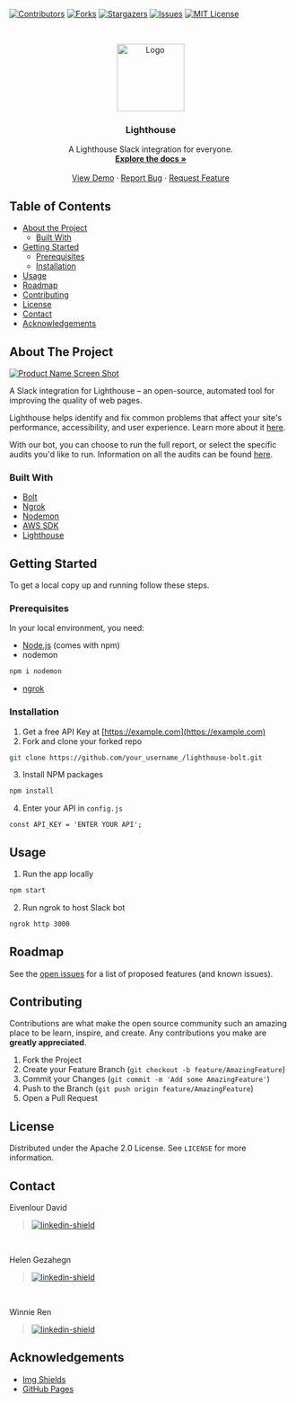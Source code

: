 <!-- PROJECT SHIELDS -->
<!--
*** I'm using markdown "reference style" links for readability.
*** Reference links are enclosed in brackets [ ] instead of parentheses ( ).
*** See the bottom of this document for the declaration of the reference variables
*** for contributors-url, forks-url, etc. This is an optional, concise syntax you may use.
*** https://www.markdownguide.org/basic-syntax/#reference-style-links
-->
[![Contributors][contributors-shield]][contributors-url]
[![Forks][forks-shield]][forks-url]
[![Stargazers][stars-shield]][stars-url]
[![Issues][issues-shield]][issues-url]
[![MIT License][license-shield]][license-url]



<!-- PROJECT LOGO -->
<br />
<p align="center">
  <a href="https://github.com/lighthouse-slack/lighthouse-bolt">
    <img src="https://www.leankoala.com/media/249/download/lighthouse.png?v=1" alt="Logo" width="120" height="120">
  </a>

  <h3 align="center">Lighthouse</h3>

  <p align="center">
    A Lighthouse Slack integration for everyone.
    <br />
    <a href="https://github.com/lighthouse-slack/lighthouse-bolt#about-the-project"><strong>Explore the docs »</strong></a>
    <br />
    <br />
    <a href="https://github.com/lighthouse-slack/lighthouse-bolt/">View Demo</a>
    ·
    <a href="https://github.com/lighthouse-slack/lighthouse-bolt/issues">Report Bug</a>
    ·
    <a href="https://github.com/lighthouse-slack/lighthouse-bolt/issues">Request Feature</a>
  </p>
</p>



<!-- TABLE OF CONTENTS -->
## Table of Contents

* [About the Project](#about-the-project)
  * [Built With](#built-with)
* [Getting Started](#getting-started)
  * [Prerequisites](#prerequisites)
  * [Installation](#installation)
* [Usage](#usage)
* [Roadmap](#roadmap)
* [Contributing](#contributing)
* [License](#license)
* [Contact](#contact)
* [Acknowledgements](#acknowledgements)



<!-- ABOUT THE PROJECT -->
## About The Project

[![Product Name Screen Shot][product-screenshot]](https://example.com)

A Slack integration for Lighthouse – an open-source, automated tool for improving the quality of web pages.

Lighthouse helps identify and fix common problems that affect your site's performance, accessibility, and user experience. Learn more about it [here](https://developers.google.com/web/tools/lighthouse/?utm_source=devtools).

With our bot, you can choose to run the full report, or select the specific audits you'd like to run. Information on all the audits can be found [here](https://web.dev/learn/#lighthouse).

### Built With
* [Bolt](https://github.com/slackapi/bolt-js)
* [Ngrok](https://ngrok.com/)
* [Nodemon](https://github.com/remy/nodemon)
* [AWS SDK](https://aws.amazon.com/sdk-for-node-js/)
* [Lighthouse](https://github.com/GoogleChrome/lighthouse)



<!-- GETTING STARTED -->
## Getting Started

To get a local copy up and running follow these steps.

### Prerequisites

In your local environment, you need:
* [Node.js](https://nodejs.org/en/) (comes with npm)
* nodemon
```sh
npm i nodemon
```
* [ngrok](https://ngrok.com/)


### Installation

1. Get a free API Key at [https://example.com](https://example.com)
2. Fork and clone your forked repo
```sh
git clone https://github.com/your_username_/lighthouse-bolt.git
```
3. Install NPM packages
```sh
npm install
```
4. Enter your API in `config.js`
```JS
const API_KEY = 'ENTER YOUR API';
```



<!-- USAGE EXAMPLES -->
## Usage

1. Run the app locally
```sh
npm start
```

2. Run ngrok to host Slack bot
```sh
ngrok http 3000
```

<!-- ROADMAP -->
## Roadmap

See the [open issues](https://github.com/lighthouse-slack/lighthouse-bolt/issues?q=is%3Aopen+is%3Aissue) for a list of proposed features (and known issues).



<!-- CONTRIBUTING -->
## Contributing

Contributions are what make the open source community such an amazing place to be learn, inspire, and create. Any contributions you make are **greatly appreciated**.

1. Fork the Project
2. Create your Feature Branch (`git checkout -b feature/AmazingFeature`)
3. Commit your Changes (`git commit -m 'Add some AmazingFeature'`)
4. Push to the Branch (`git push origin feature/AmazingFeature`)
5. Open a Pull Request



<!-- LICENSE -->
## License

Distributed under the Apache 2.0 License. See `LICENSE` for more information.



<!-- CONTACT -->
## Contact

Eivenlour David 
> [![linkedin-shield]](https://www.linkedin.com/in/eivenlour/)
<br> 

Helen Gezahegn 
> [![linkedin-shield]](https://linkedin.com/in/HelenGezahegn)
<br>

Winnie Ren 
> [![linkedin-shield]](https://www.linkedin.com/in/WinnieRen/) 

<!-- ACKNOWLEDGEMENTS -->
## Acknowledgements
* [Img Shields](https://shields.io)
* [GitHub Pages](https://pages.github.com)


<!-- MARKDOWN LINKS & IMAGES -->
<!-- https://www.markdownguide.org/basic-syntax/#reference-style-links -->
[contributors-shield]: https://img.shields.io/github/contributors/lighthouse-slack/lighthouse-bolt.svg?style=flat-square
[contributors-url]: https://github.com/lighthouse-slack/lighthouse-bolt/graphs/contributors
[forks-shield]: https://img.shields.io/github/forks/lighthouse-slack/lighthouse-bolt.svg?style=flat-square
[forks-url]: https://github.com/lighthouse-slack/lighthouse-bolt/network/members
[stars-shield]: https://img.shields.io/github/stars/lighthouse-slack/lighthouse-bolt.svg?style=flat-square
[stars-url]: https://github.com/lighthouse-slack/lighthouse-bolt/stargazers
[issues-shield]: https://img.shields.io/github/issues/lighthouse-slack/lighthouse-bolt.svg?style=flat-square
[issues-url]: https://github.com/lighthouse-slack/lighthouse-bolt/issues
[license-shield]: https://img.shields.io/github/license/lighthouse-slack/lighthouse-bolt.svg?style=flat-square
[license-url]: https://github.com/lighthouse-slack/lighthouse-bolt/blob/main/LICENSE.txt
[linkedin-shield]: https://img.shields.io/badge/-LinkedIn-black.svg?style=flat-square&logo=linkedin&colorB=555
[product-screenshot]: https://i.ibb.co/J7FQdtM/Screen-Shot-2020-10-30-at-12-31-31-AM.png
